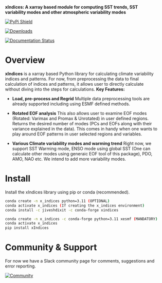 **xIndices: A xarray based module for computing SST trends, SST variability modes and other atmospheric variability modes**

[![PyPi Shield](https://img.shields.io/pypi/v/xIndices)](https://pypi.org/project/xIndices/)

[![Downloads](https://img.shields.io/pepy/dt/xIndices)](https://img.shields.io/pepy/dt/xIndices)

[![Documentation Status](https://readthedocs.org/projects/xindices/badge/?version=latest)](https://xindices.readthedocs.io/en/latest/?badge=latest)
# Overview

**xIndices** is a xarray based Python library for calculating climate variability indices and patterns.
For now, from preprocessing the data to final calculation of indices and patterns, it allows user to directly
calculate without diving into the steps for calculations.
**Key Features:**

* **Load, pre-process and Regrid** Multiple data preprocessing tools are already supported including 
using ESMF defined methods. 

* **Rotated EOF analysis** This also allows user to examine EOF modes (Rotated: Varimax and Promax & Unrotated) 
in user defined regions. Returns the desired number of modes (PCs and EOFs along with their variance explained 
in the data). This comes in handy when one wants to play around EOF patterns in user selected regions and variables.  

* **Various Climate variability modes and warming trend** Right now, we support SST Warming mode, ENSO mode using 
global SST (One can calculate other modes using generaic EOF tool of this package), PDO, AMO, NAO etc. We intend to
add more variability modes.


# Install


Install the xIndices library using pip or conda (recommended).

```bash
conda create -n x_indices python=3.11 (OPTIONAL)
conda activate x_indices (If creating the x_indices environment)
conda install -c jiveshdixit -c conda-forge xindices
```

```bash
conda create -n x_indices -c conda-forge python=3.11 xesmf (MANDATORY)
conda activate x_indices
pip install xIndices
```

# Community & Support

For now we have a Slack community page for comments, suggestions and error reporting. 

[![Community](https://xindices.slack.com)](https://xindices.slack.com)
